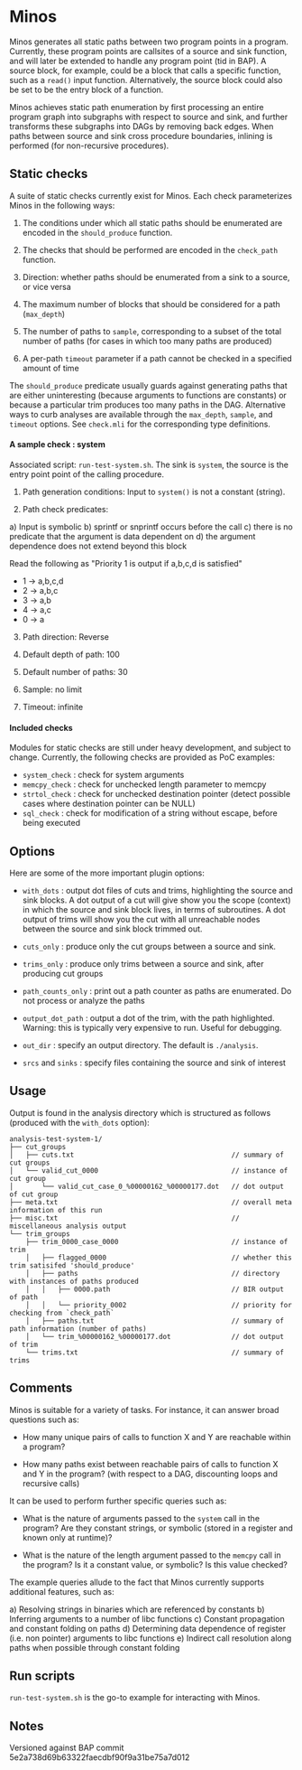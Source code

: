 # Minos

Minos generates all static paths between two program points in a program.
Currently, these program points are callsites of a source and sink function,
and will later be extended to handle any program point (tid in BAP).
A source block, for example, could be a block that calls a specific function,
such as a `read()` input function. Alternatively, the source block could also
be set to be the entry block of a function.

Minos achieves static path enumeration by first processing an entire program
graph into subgraphs with respect to source and sink, and further transforms
these subgraphs into DAGs by removing back edges. When paths between source
and sink cross procedure boundaries, inlining is performed (for non-recursive
procedures).

## Static checks

A suite of static checks currently exist for Minos. Each check parameterizes
Minos in the following ways:

1. The conditions under which all static paths should be enumerated are encoded in
the `should_produce` function.

2. The checks that should be performed are encoded in the `check_path` function.

3. Direction: whether paths should be enumerated from a sink to a source, or
   vice versa

4. The maximum number of blocks that should be considered for a path (`max_depth`)

5. The number of paths to `sample`, corresponding to a subset of the total number of paths (for cases in which too many paths are produced)

6. A per-path `timeout` parameter if a path cannot be checked in a specified amount of time

The `should_produce` predicate usually guards against generating paths that
are either uninteresting (because arguments to functions are constants) or
because a particular trim produces too many paths in the DAG. Alternative ways
to curb analyses are available through the `max_depth`, `sample`, and `timeout` options.
See `check.mli` for the corresponding type definitions.

#### A sample check : system

Associated script: `run-test-system.sh`. The sink is `system`, the source is
the entry point point of the calling procedure.

1. Path generation conditions: Input to `system()` is not a constant (string).

2. Path check predicates:

a) Input is symbolic
b) sprintf or snprintf occurs before the call
c) there is no predicate that the argument is data dependent on
d) the argument dependence does not extend beyond this block

Read the following as "Priority 1 is output if a,b,c,d is satisfied"

* 1 -> a,b,c,d
* 2 -> a,b,c
* 3 -> a,b
* 4 -> a,c
* 0 -> a

3. Path direction: Reverse

4. Default depth of path: 100

5. Default number of paths: 30

6. Sample: no limit

7. Timeout: infinite

#### Included checks

Modules for static checks are still under heavy development, and subject to change.
Currently, the following checks are provided as PoC examples:

* `system_check` : check for system arguments
* `memcpy_check` : check for unchecked length parameter to memcpy
* `strtol_check` : check for unchecked destination pointer (detect possible cases where destination pointer can be NULL)
* `sql_check`    : check for modification of a string without escape, before being executed

## Options

Here are some of the more important plugin options:

* `with_dots` : output dot files of cuts and trims, highlighting the
source and sink blocks. A dot output of a cut will give show you the scope
(context) in which the source and sink block lives, in terms of subroutines. A dot output
of trims will show you the cut with all unreachable nodes between the source and sink
block trimmed out.

* `cuts_only` : produce only the cut groups between a source and sink.

* `trims_only` : produce only trims between a source and sink, after producing cut groups

* `path_counts_only` : print out a path counter as paths are enumerated. Do not process
or analyze the paths

* `output_dot_path` : output a dot of the trim, with the path highlighted. Warning:
this is typically very expensive to run. Useful for debugging.

* `out_dir` : specify an output directory. The default is `./analysis`.

* `srcs` and `sinks` : specify files containing the source and sink of interest

## Usage

Output is found in the analysis directory which is structured as follows
(produced with the `with_dots` option):

```
analysis-test-system-1/
├── cut_groups
│   ├── cuts.txt                                       // summary of cut groups
│   └── valid_cut_0000                                 // instance of cut group
│       └── valid_cut_case_0_%00000162_%00000177.dot   // dot output of cut group
├── meta.txt                                           // overall meta information of this run
├── misc.txt                                           // miscellaneous analysis output
└── trim_groups
    ├── trim_0000_case_0000                            // instance of trim
    │   ├── flagged_0000                               // whether this trim satisifed 'should_produce'
    │   ├── paths                                      // directory with instances of paths produced
    │   │   ├── 0000.path                              // BIR output of path
    │   │   └── priority_0002                          // priority for checking from `check_path`
    │   ├── paths.txt                                  // summary of path information (number of paths)
    │   └── trim_%00000162_%00000177.dot               // dot output of trim
    └── trims.txt                                      // summary of trims
```

## Comments

Minos is suitable for a variety of tasks. For instance, it can answer broad
questions such as:

* How many unique pairs of calls to function X and Y are reachable within a program?

* How many paths exist between reachable pairs of calls to function X and Y in the program? (with respect to a DAG, discounting loops and recursive calls)

It can be used to perform further specific queries such as:

* What is the nature of arguments passed to the `system` call in the program? Are they
  constant strings, or symbolic (stored in a register and known only at runtime)?

* What is the nature of the length argument passed to the `memcpy` call in the program?
Is it a constant value, or symbolic? Is this value checked?

The example queries allude to the fact that Minos currently supports additional
features, such as:

a) Resolving strings in binaries which are referenced by constants
b) Inferring arguments to a number of libc functions
c) Constant propagation and constant folding on paths
d) Determining data dependence of register (i.e. non pointer) arguments to libc
functions
e) Indirect call resolution along paths when possible through constant folding

## Run scripts

`run-test-system.sh` is the go-to example for interacting with Minos.

## Notes

Versioned against BAP commit 5e2a738d69b63322faecdbf90f9a31be75a7d012
